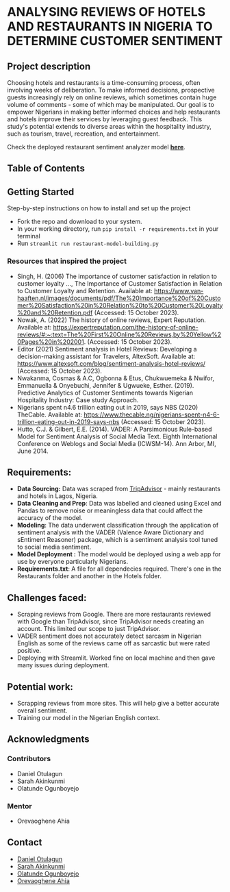 # ANALYSING REVIEWS OF HOTELS AND RESTAURANTS IN NIGERIA TO DETERMINE CUSTOMER SENTIMENT

## Project description
Choosing hotels and restaurants is a time-consuming process, often involving weeks of deliberation. To make informed decisions, prospective guests increasingly rely on online reviews, which sometimes contain huge volume of comments - some of which may be manipulated. Our goal is to empower Nigerians in making better informed choices and help restaurants and hotels improve their services by leveraging guest feedback. This study's potential extends to diverse areas within the hospitality industry, such as tourism, travel, recreation, and entertainment.

Check the deployed restaurant sentiment analyzer model [**here**](https://lag-rest.streamlit.app/).

## Table of Contents

## Getting Started

Step-by-step instructions on how to install and set up the project

- Fork the repo and download to your system.
- In your working directory, run `pip install -r requirements.txt` in your terminal
- Run `streamlit run restaurant-model-building.py`

### Resources that inspired the project
- Singh, H. (2006) The importance of customer satisfaction in relation to customer loyalty ..., The Importance of Customer Satisfaction in Relation to Customer Loyalty and  Retention. Available at: https://www.van-haaften.nl/images/documents/pdf/The%20Importance%20of%20Customer%20Satisfaction%20in%20Relation%20to%20Customer%20Loyalty%20and%20Retention.pdf (Accessed: 15 October 2023).
- Nowak, A. (2022) The history of online reviews, Expert Reputation. Available at: https://expertreputation.com/the-history-of-online-reviews/#:~:text=The%20First%20Online%20Reviews,by%20Yellow%20Pages%20in%202001. (Accessed: 15 October 2023).
- Editor (2021) Sentiment analysis in Hotel Reviews: Developing a decision-making assistant for Travelers, AltexSoft. Available at: https://www.altexsoft.com/blog/sentiment-analysis-hotel-reviews/ (Accessed: 15 October 2023).
- Nwakanma, Cosmas & A.C, Ogbonna & Etus, Chukwuemeka & Nwifor, Emmanuella & Onyebuchi, Jennifer & Ugwueke, Esther. (2019). Predictive Analytics of Customer Sentiments towards Nigerian Hospitality Industry: Case study Approach.
- Nigerians spent n4.6 trillion eating out in 2019, says NBS (2020) TheCable. Available at: https://www.thecable.ng/nigerians-spent-n4-6-trillion-eating-out-in-2019-says-nbs (Accessed: 15 October 2023).
- Hutto, C.J. & Gilbert, E.E. (2014). VADER: A Parsimonious Rule-based Model for Sentiment Analysis of Social Media Text. Eighth International Conference on Weblogs and Social Media (ICWSM-14). Ann Arbor, MI, June 2014.

## Requirements:
- **Data Sourcing:** Data was scraped from <a href="https://www.tripadvisor.com/">TripAdvisor</a> - mainly restaurants and hotels in Lagos, Nigeria.
- **Data Cleaning and Prep**: Data was labelled and cleaned using Excel and Pandas to remove noise or meaningless data that could affect the accuracy of the model.
- **Modeling**: The data underwent classification through the application of sentiment analysis with the VADER (Valence Aware Dictionary and sEntiment Reasoner) package, which is a sentiment analysis tool tuned to social media sentiment.
- **Model Deployment :** The model would be deployed using a web app for use by everyone particularly Nigerians.
- **Requirements.txt**: A file for all dependecies required. There's one in the Restaurants folder and another in the Hotels folder.

## Challenges faced:
- Scraping reviews from Google. There are more restaurants reviewed with Google than TripAdvisor, since TripAdvisor needs creating an account. This limited our scope to just TripAdvisor.
- VADER sentiment does not accurately detect sarcasm in Nigerian English as some of the reviews came off as sarcastic but were rated positive.
- Deploying with Streamlit. Worked fine on local machine and then gave many issues during deployment. 

## Potential work:
- Scrapping reviews from more sites. This will help give a better accurate overall sentiment.
- Training our model in the Nigerian English context.

## Acknowledgments
### Contributors
- Daniel Otulagun
- Sarah Akinkunmi
- Olatunde Ogunboyejo

### Mentor
- Orevaoghene Ahia


## Contact
- <a href="https://www.linkedin.com/in/otulagun/">Daniel Otulagun </a>
- <a href="https://www.linkedin.com/in/sarah-akinkunmi/">Sarah Akinkunmi </a>
- <a href="https://www.linkedin.com/in/ogunboyejo-olatunde/">Olatunde Ogunboyejo </a>
- <a href="https://www.linkedin.com/in/orevaoghene-ahia/">Orevaoghene Ahia </a> 



